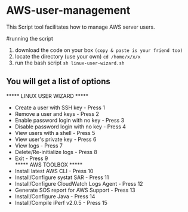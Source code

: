 # AWS-user-management
This Script tool facilitates how to manage AWS server users.

#running the script
1. download the code on your box 
`(copy & paste is your friend too)`
2. locate the directory (use your own)
`cd /home/x/x/x`
3. run the bash script
`sh linux-user-wizard.sh`

## You will get a list of options

***** LINUX USER WIZARD *****
 - Create a user with SSH key              - Press 1   
 - Remove a user and keys                  - Press 2   
 - Enable password login with no key       - Press 3   
 - Disable password login with no key      - Press 4   
 - View users with a shell                 - Press 5   
 - View user's private key                 - Press 6   
 - View logs                               - Press 7   
 - Delete/Re-initialize logs               - Press 8   
 - Exit                                    - Press 9   
***** AWS TOOLBOX  *****                               
 - Install latest AWS CLI                  - Press 10  
 - Install/Configure systat SAR            - Press 11  
 - Install/Configure CloudWatch Logs Agent - Press 12  
 - Generate SOS report for AWS Support     - Press 13  
 - Install/Configure Java                  - Press 14  
 - Install/Compile iPerf v2.0.5            - Press 15  
